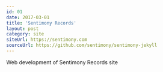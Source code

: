 ```yaml
---
id: 01
date: 2017-03-01
title: 'Sentimony Records'
layout: post
category: site
siteUrl: https://sentimony.com
sourceUrl: https://github.com/sentimony/sentimony-jekyll
---
```


Web development of Sentimony Records site
